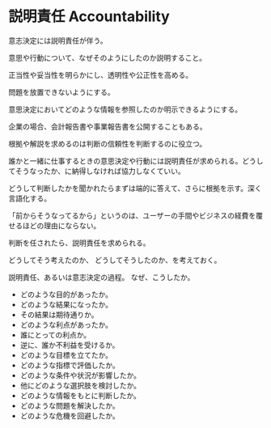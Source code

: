 # 説明責任 Accountability

意志決定には説明責任が伴う。

意思や行動について、なぜそのようにしたのか説明すること。

正当性や妥当性を明らかにし、透明性や公正性を高める。

問題を放置できないようにする。

意思決定においてどのような情報を参照したのか明示できるようにする。

企業の場合、会計報告書や事業報告書を公開することもある。

根拠や解説を求めるのは判断の信頼性を判断するのに役立つ。

誰かと一緒に仕事するときの意思決定や行動には説明責任が求められる。どうしてそうなったか、に納得しなければ協力しなくていい。

どうして判断したかを聞かれたらまずは端的に答えて、さらに根拠を示す。深く言語化する。

「前からそうなってるから」というのは、ユーザーの手間やビジネスの経費を覆せるほどの理由にならない。

判断を任されたら、説明責任を求められる。

どうしてそう考えたのか、
どうしてそうしたのか、を考えておく。

説明責任、あるいは意志決定の過程。
なぜ、こうしたか。

- どのような目的があったか。
- どのような結果になったか。
- その結果は期待通りか。
- どのような利点があったか。
- 誰にとっての利点か。
- 逆に、誰か不利益を受けるか。
- どのような目標を立てたか。
- どのような指標で評価したか。
- どのような条件や状況が影響したか。
- 他にどのような選択肢を検討したか。
- どのような情報をもとに判断したか。
- どのような問題を解決したか。
- どのような危機を回避したか。
